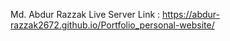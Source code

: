 Md. Abdur Razzak
Live Server Link : https://abdur-razzak2672.github.io/Portfolio_personal-website/

